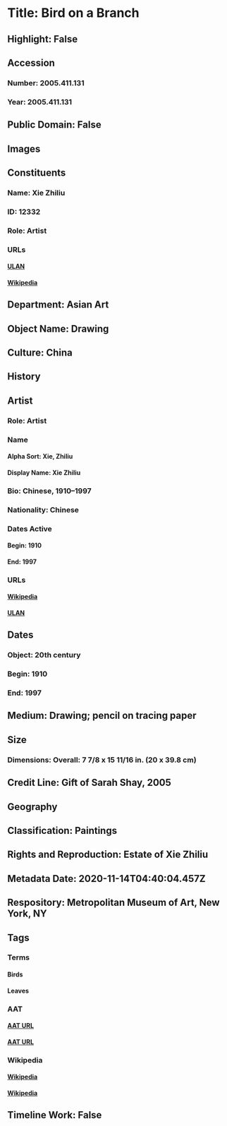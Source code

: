 # Title: Bird on a Branch
## Highlight: False
## Accession
### Number: 2005.411.131
### Year: 2005.411.131
## Public Domain: False
## Images
## Constituents
### Name: Xie Zhiliu
### ID: 12332
### Role: Artist
### URLs
#### [ULAN](http://vocab.getty.edu/page/ulan/500339334)
#### [Wikipedia](https://www.wikidata.org/wiki/Q10394365)
## Department: Asian Art
## Object Name: Drawing
## Culture: China
## History
## Artist
### Role: Artist
### Name
#### Alpha Sort: Xie, Zhiliu
#### Display Name: Xie Zhiliu
### Bio: Chinese, 1910–1997
### Nationality: Chinese
### Dates Active
#### Begin: 1910
#### End: 1997
### URLs
#### [Wikipedia](https://www.wikidata.org/wiki/Q10394365)
#### [ULAN](http://vocab.getty.edu/page/ulan/500339334)
## Dates
### Object: 20th century
### Begin: 1910
### End: 1997
## Medium: Drawing; pencil on tracing paper
## Size
### Dimensions: Overall: 7 7/8 x 15 11/16 in. (20 x 39.8 cm)
## Credit Line: Gift of Sarah Shay, 2005
## Geography
## Classification: Paintings
## Rights and Reproduction: Estate of Xie Zhiliu
## Metadata Date: 2020-11-14T04:40:04.457Z
## Respository: Metropolitan Museum of Art, New York, NY
## Tags
### Terms
#### Birds
#### Leaves
### AAT
#### [AAT URL](http://vocab.getty.edu/page/aat/300266506)
#### [AAT URL](http://vocab.getty.edu/page/aat/300011892)
### Wikipedia
#### [Wikipedia]()
#### [Wikipedia]()
## Timeline Work: False